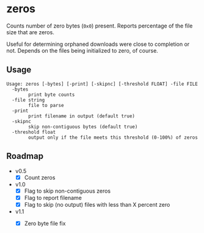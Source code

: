 # zeros

Counts number of zero bytes (`0x0`) present. Reports percentage of the file size that are zeros.

Useful for determining orphaned downloads were close to completion or not. Depends on the files being initialized to zero, of course.

## Usage

```
Usage: zeros [-bytes] [-print] [-skipnc] [-threshold FLOAT] -file FILE
  -bytes
    	print byte counts
  -file string
    	file to parse
  -print
    	print filename in output (default true)
  -skipnc
    	skip non-contiguous bytes (default true)
  -threshold float
    	output only if the file meets this threshold (0-100%) of zeros
```

## Roadmap

* v0.5
  - [x] Count zeros
* v1.0
  - [x] Flag to skip non-contiguous zeros
  - [x] Flag to report filename
  - [x] Flag to skip (no output) files with less than X percent zero
* v1.1
  - [x] Zero byte file fix

